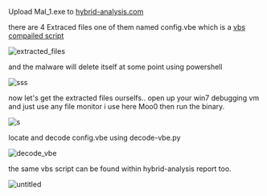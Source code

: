 Upload Mal_1.exe to [hybrid-analysis.com](hybrid-analysis.com/sample/42512f779a32d5e677e534ad87524e886a80572c2de4e47ed993e264735b31ba)

there are 4 Extraced files one of them named config.vbe which is a [vbs compailed script](https://fileinfo.com/extension/vbe)

![extracted_files](https://user-images.githubusercontent.com/46635361/51080022-7b5fc180-16dc-11e9-8ad6-3d643b5cb37c.png)

and the malware will delete itself at some point using powershell 

![sss](https://user-images.githubusercontent.com/46635361/51080053-312b1000-16dd-11e9-9c29-23f7782f8c9b.png)

now let's get the extracted files ourselfs.. open up your win7 debugging vm and just use any file monitor i use here Moo0 then run the binary.

![s](https://user-images.githubusercontent.com/46635361/51080067-a1399600-16dd-11e9-9c09-9644c2c71c43.png)

locate and decode config.vbe using  decode-vbe.py

![decode_vbe](https://user-images.githubusercontent.com/46635361/51080078-ce864400-16dd-11e9-8f34-3c3998fcaf19.png)

the same vbs script can be found within hybrid-analysis report too.

![untitled](https://user-images.githubusercontent.com/46635361/51080092-291fa000-16de-11e9-8e9e-10e53d0fe102.png)

